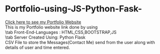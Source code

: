 # Portfolio-using-JS-Python-Fask-
[Click here to see my Portfolio Website](http://noordarga.pythonanywhere.com/) \
This is my Portfolio website link done by using \
 \tab Front-End-Languages : HTML,CSS,BOOTSTRAP,JS \
 \tab Server Created Using: Python Flask \
CSV File to store the Messages(Contact Me) send from the user along with details of user and time entered.
